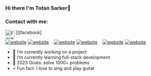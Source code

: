 ### Hi there I'm Totan Sarker👋

### Contact with me:

[<img align="left"  width="30px" src="https://drive.google.com/file/d/1H4qXdQUbuPXZJYdOTpTjvC6OtR8ptxbs/view?usp=sharing" alt="Facebook"/>][facebook]

[![website](./img/twitter-light.svg)](https://twitter.com/codestackr#gh-light-mode-only)
[![website](./img/twitter-dark.svg)](https://twitter.com/codestackr#gh-dark-mode-only)
&nbsp;&nbsp;
[![website](./img/linkedin-light.svg)](https://linkedin.com/in/codeSTACKr#gh-light-mode-only)
[![website](./img/linkedin-dark.svg)](https://linkedin.com/in/codeSTACKr#gh-dark-mode-only)
&nbsp;&nbsp;
[![website](./img/instagram-light.svg)](https://instagram.com/codeSTACKr#gh-light-mode-only)
[![website](./img/instagram-dark.svg)](https://instagram.com/codeSTACKr#gh-dark-mode-only)
<!--
- 👯 I’m looking to collaborate on ...
- 🤔 I’m looking for help with ...
- 💬 Ask me about ...
- 📫 How to reach me: ...
- 😄 Pronouns: ...
- ⚡ Fun fact: ...
-->

- 🔭 I’m currently working on a project
- 🌱 I’m currently learning full-stack development
- 🥅 2023 Goals: solve 1000+ problems
- ⚡ Fun fact: I love to sing and play guitar

